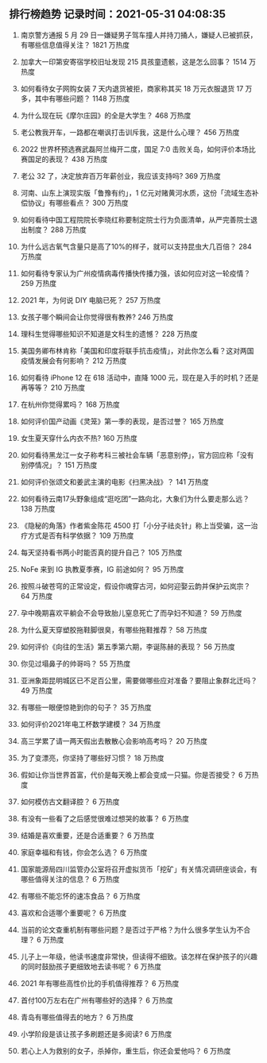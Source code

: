
## 排行榜趋势 记录时间：2021-05-31 04:08:35
  
  1. 南京警方通报 5 月 29 日一嫌疑男子驾车撞人并持刀捅人，嫌疑人已被抓获，有哪些信息值得关注？ 1821 万热度
    
  2. 加拿大一印第安寄宿学校旧址发现 215 具孩童遗骸，这是怎么回事？ 1514 万热度
    
  3. 如何看待女子网购女装 7 天内退货被拒，商家称其买 18 万元衣服退货 17 万多，其中有哪些问题？ 1148 万热度
    
  4. 为什么现在玩《摩尔庄园》的全是大学生？ 468 万热度
    
  5. 老公教我开车，一路都在嘲讽打击训斥我，这是什么心理？ 456 万热度
    
  6. 2022 世界杯预选赛武磊阿兰梅开二度，国足 7:0 击败关岛，如何评价本场比赛国足的表现？ 438 万热度
    
  7. 老公 32 了，决定放弃百万年薪创业，我应该支持吗? 369 万热度
    
  8. 河南、山东上演现实版「鲁豫有约」，1 亿元对赌黄河水质，这份「流域生态补偿协议」有哪些看点？ 300 万热度
    
  9. 如何看待中国工程院院长李晓红称要制定院士行为负面清单，从严完善院士退出制度？ 288 万热度
    
  10. 为什么远古氧气含量只是高了10%的样子，就可以支持昆虫大几百倍？ 284 万热度
    
  11. 如何看待专家认为广州疫情病毒传播快传播力强，该如何应对这一轮疫情？ 259 万热度
    
  12. 2021 年，为何说 DIY 电脑已死？ 257 万热度
    
  13. 女孩子哪个瞬间会让你觉得很有教养? 246 万热度
    
  14. 理科生觉得哪些知识不知道是文科生的遗憾？ 228 万热度
    
  15. 美国务卿布林肯称「美国和印度将联手抗击疫情」，对此你怎么看？这对两国疫情发展会有何影响？ 212 万热度
    
  16. 如何看待 iPhone 12 在 618 活动中，直降 1000 元，现在是入手的时机？还是再等等？ 210 万热度
    
  17. 在杭州你觉得累吗？ 168 万热度
    
  18. 如何评价国产动画《灵笼》第一季的表现，是否过誉？ 165 万热度
    
  19. 女生夏天穿什么内衣不热? 160 万热度
    
  20. 如何看待黑龙江一女子称考科三被社会车辆「恶意别停」，官方回应称「没有别停情况」？ 151 万热度
    
  21. 如何评价张颂文和姜武主演的电影《扫黑决战》？ 141 万热度
    
  22. 如何看待云南17头野象组成“逛吃团”一路向北，大象们为什么要走那么远？ 138 万热度
    
  23. 《隐秘的角落》作者紫金陈花 4500 打「小分子祛炎针」称上当受骗，这一治疗方式是否有科学依据？ 109 万热度
    
  24. 每天坚持看书两小时能否真的提升自己？ 105 万热度
    
  25. NoFe 来到 IG 执教夏季赛，IG 前途如何？ 95 万热度
    
  26. 按照斗破苍穹的正常设定，假设你魂穿古河，如何迎娶云韵并保护云岚宗？ 64 万热度
    
  27. 孕中晚期喜欢平躺会不会导致胎儿窒息死亡了而孕妇不知道？ 59 万热度
    
  28. 为什么夏天穿塑胶拖鞋脚很臭，有哪些拖鞋推荐？ 58 万热度
    
  29. 如何评价《向往的生活》第五季第六期，李诞陈赫的表现？ 56 万热度
    
  30. 你见过塌鼻子的帅哥吗？ 55 万热度
    
  31. 亚洲象距昆明城区已不足百公里，需要做哪些应对准备？要阻止象群北迁吗？ 49 万热度
    
  32. 有哪些一眼便惊艳到你的句子？ 35 万热度
    
  33. 如何评价2021年电工杯数学建模？ 34 万热度
    
  34. 高三学累了请一两天假出去散散心会影响高考吗？ 20 万热度
    
  35. 为了变漂亮，你坚持了哪些好习惯？ 18 万热度
    
  36. 假如让你当世界首富，代价是每天晚上都会变成一只猫。你是否接受？ 6 万热度
    
  37. 如何模仿古文翻译腔？ 6 万热度
    
  38. 有没有一些看了之后感觉很难过想哭的故事？ 6 万热度
    
  39. 结婚是喜欢重要，还是合适重要？ 6 万热度
    
  40. 家庭幸福和有钱，你会怎么选？ 6 万热度
    
  41. 国家能源局四川监管办公室将召开虚拟货币「挖矿」有关情况调研座谈会，有哪些值得关注的信息？ 6 万热度
    
  42. 有哪些不能忘怀的速冻食品？ 6 万热度
    
  43. 喜欢和合适哪个重要呢？ 6 万热度
    
  44. 当前的论文查重机制有哪些问题？是否过于严格？为什么很多学生认为不合理？ 6 万热度
    
  45. 儿子上一年级，他读书速度非常快，但读得不细致。该怎样在保护孩子的兴趣的同时鼓励孩子更细致地去读书呢？ 6 万热度
    
  46. 2021 年有哪些高性价比的手机值得推荐？ 6 万热度
    
  47. 首付100万左右在广州有哪些好的选择？ 6 万热度
    
  48. 青岛有哪些值得去的地方？ 6 万热度
    
  49. 小学阶段是该让孩子多刷题还是多阅读? 6 万热度
    
  50. 若心上人为救别的女子，杀掉你，重生后，你还会爱他吗？ 6 万热度
    